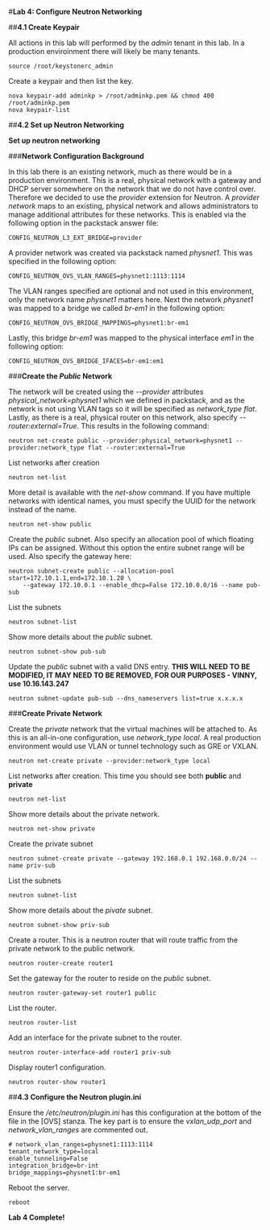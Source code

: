 #**Lab 4: Configure Neutron Networking**

##**4.1 Create Keypair**

All actions in this lab will performed by the *admin* tenant in this lab.  In a production enviroinment there will likely be many tenants.

    source /root/keystonerc_admin

Create a keypair and then list the key.

    nova keypair-add adminkp > /root/adminkp.pem && chmod 400 /root/adminkp.pem
    nova keypair-list



##**4.2 Set up Neutron Networking**

**Set up neutron networking**

        
###**Network Configuration Background**

In this lab there is an existing network, much as there would be in a production environment. This is a real, physical network with a gateway and DHCP server somewhere on the network that we do not have control over. Therefore we decided to use the *provider* extension for Neutron.  A *provider network* maps to an existing, physical network and allows administrators to manage additional attributes for these networks. This is enabled via the following option in the packstack answer file:

    CONFIG_NEUTRON_L3_EXT_BRIDGE=provider

A provider network was created via packstack named *physnet1*. This was specified in the following option:

    CONFIG_NEUTRON_OVS_VLAN_RANGES=physnet1:1113:1114

The VLAN ranges specified are optional and not used in this environment, only the network name *physnet1* matters here. Next the network *physnet1* was mapped to a bridge we called *br-em1* in the following option:

    CONFIG_NEUTRON_OVS_BRIDGE_MAPPINGS=physnet1:br-em1

Lastly, this bridge *br-em1* was mapped to the physical interface *em1* in the following option:

    CONFIG_NEUTRON_OVS_BRIDGE_IFACES=br-em1:em1

###**Create the *Public* Network**

The network will be created using the *--provider* attributes *physical_network=physnet1* which we defined in packstack, and as the network is not using VLAN tags so it will be specified as *network_type flat*. Lastly, as there is a real, physical router on this network, also specify *--router:external=True*. This results in the following command:

    neutron net-create public --provider:physical_network=physnet1 --provider:network_type flat --router:external=True
        
List networks after creation

    neutron net-list

More detail is available with the *net-show* command.  If you have multiple networks with identical names, you must specify the UUID for the network instead of the name.
        
    neutron net-show public
        
Create the *public* subnet. Also specify an allocation pool of which floating IPs can be assigned. Without this option the entire subnet range will be used. Also specify the gateway here:
  
    neutron subnet-create public --allocation-pool start=172.10.1.1,end=172.10.1.20 \
        --gateway 172.10.0.1 --enable_dhcp=False 172.10.0.0/16 --name pub-sub    
        
List the subnets

    neutron subnet-list
        
Show more details about the *public* subnet.

    neutron subnet-show pub-sub

Update the *public* subnet with a valid DNS entry. **THIS WILL NEED TO BE MODIFIED, IT MAY NEED TO BE REMOVED, FOR OUR PURPOSES - VINNY, use 10.16.143.247**
        
    neutron subnet-update pub-sub --dns_nameservers list=true x.x.x.x

###**Create Private Network**

Create the *private* network that the virtual machines will be attached to. As this is an all-in-one configuration, use *network_type local*. A real production environment would use VLAN or tunnel technology such as GRE or VXLAN.

    neutron net-create private --provider:network_type local
        
List networks after creation.  This time you should see both **public** and **private**

    neutron net-list
        
Show more details about the private network.

    neutron net-show private
      
Create the private subnet

    neutron subnet-create private --gateway 192.168.0.1 192.168.0.0/24 --name priv-sub
        
List the subnets

    neutron subnet-list

Show more details about the *pivate* subnet.

    neutron subnet-show priv-sub

Create a router. This is a neutron router that will route traffic from the private network to the public network.
        
    neutron router-create router1

Set the gateway for the router to reside on the *public* subnet.
        
    neutron router-gateway-set router1 public

List the router.
        
    neutron router-list

Add an interface for the private subnet to the router.
        
    neutron router-interface-add router1 priv-sub

Display router1 configuration.

    neutron router-show router1
    
##**4.3 Configure the Neutron plugin.ini**

Ensure the */etc/neutron/plugin.ini* has this configuration at the bottom of the file in the [OVS] stanza. The key part is to ensure the *vxlan_udp_port* and *network_vlan_ranges* are commented out.

    # network_vlan_ranges=physnet1:1113:1114
    tenant_network_type=local
    enable_tunneling=False
    integration_bridge=br-int
    bridge_mappings=physnet1:br-em1

    
Reboot the server.

    reboot

**Lab 4 Complete!**

<!--BREAK-->

